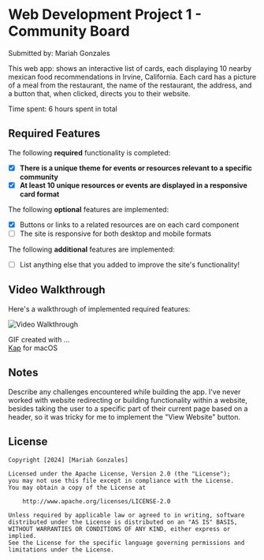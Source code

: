 # Web Development Project 1 - Community Board

Submitted by: Mariah Gonzales

This web app: shows an interactive list of cards, each displaying 10 nearby mexican food recommendations in Irvine, California. Each card has a picture of a meal from the restaurant, the name of the restaurant, the address, and a button that, when clicked, directs you to their website.

Time spent: 6 hours spent in total

## Required Features

The following **required** functionality is completed:

- [x] **There is a unique theme for events or resources relevant to a specific community**
- [x] **At least 10 unique resources or events are displayed in a responsive card format**

The following **optional** features are implemented:

- [x] Buttons or links to a related resources are on each card component
- [ ] The site is responsive for both desktop and mobile formats

The following **additional** features are implemented:

* [ ] List anything else that you added to improve the site's functionality!

## Video Walkthrough

Here's a walkthrough of implemented required features:

<img src='file:///private/var/folders/qm/35t952mx2_s1rcn3kgqn51c40000gn/T/5f5cce6e5763abed28046945c74b75ef/Kapture%202024-03-01%20at%2023.03.36.gif' title='Video Walkthrough' width='' alt='Video Walkthrough' />

<!-- Replace this with whatever GIF tool you used! -->
GIF created with ...  
[Kap](https://getkap.co/) for macOS

## Notes

Describe any challenges encountered while building the app.
I've never worked with website redirecting or building functionality within a website, besides taking the user to a specific part of their current page based on a header, so it was tricky for me to implement the "View Website" button. 

## License

    Copyright [2024] [Mariah Gonzales]

    Licensed under the Apache License, Version 2.0 (the "License");
    you may not use this file except in compliance with the License.
    You may obtain a copy of the License at

        http://www.apache.org/licenses/LICENSE-2.0

    Unless required by applicable law or agreed to in writing, software
    distributed under the License is distributed on an "AS IS" BASIS,
    WITHOUT WARRANTIES OR CONDITIONS OF ANY KIND, either express or implied.
    See the License for the specific language governing permissions and
    limitations under the License.